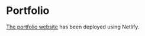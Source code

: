 # Portfolio

[The portfolio website](https://portfolio-jmoon.netlify.app/) has been deployed using Netlify.
